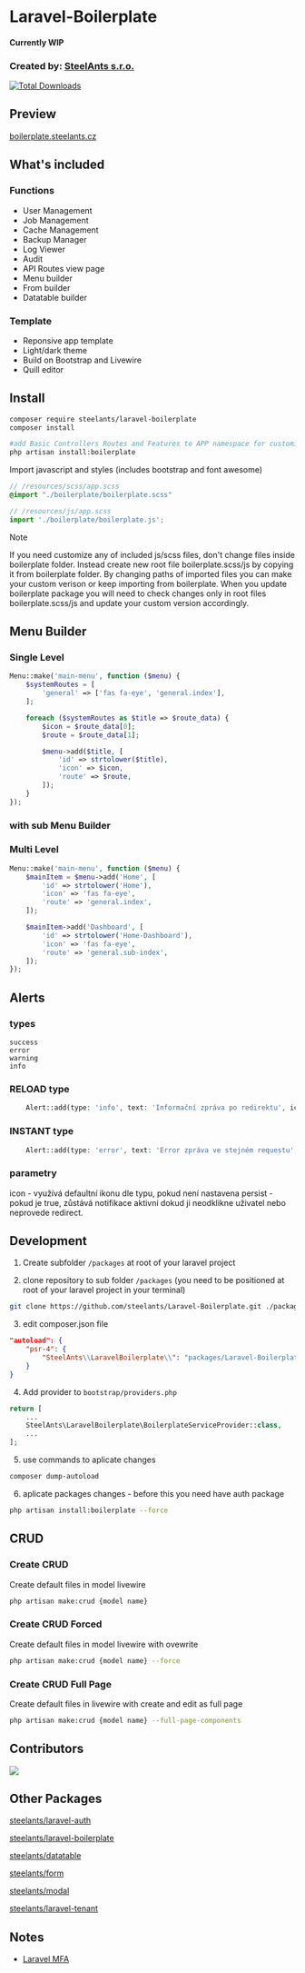 # Laravel-Boilerplate

#### Currently WIP

### Created by: [SteelAnts s.r.o.](https://www.steelants.cz/)

[![Total Downloads](https://img.shields.io/packagist/dt/steelants/laravel-boilerplate.svg?style=flat-square)](https://packagist.org/packages/steelants/laravel-boilerplate)

## Preview
[boilerplate.steelants.cz](https://boilerplate.steelants.cz)

## What's included
### Functions
- User Management
- Job Management
- Cache Management
- Backup Manager
- Log Viewer
- Audit
- API Routes view page
- Menu builder
- From builder
- Datatable builder

### Template
- Reponsive app template
- Light/dark theme
- Build on Bootstrap and Livewire
- Quill editor
  
## Install

```bash
composer require steelants/laravel-boilerplate
composer install

#add Basic Controllers Routes and Features to APP namespace for customization
php artisan install:boilerplate
```

Import javascript and styles (includes bootstrap and font awesome)
```scss
// /resources/scss/app.scss
@import "./boilerplate/boilerplate.scss"
```
```js
// /resources/js/app.scss
import './boilerplate/boilerplate.js';
```
> [!NOTE]
> If you need customize any of included js/scss files, don't change files inside boilerplate folder.
> Instead create new root file boilerplate.scss/js by copying it from boilerplate folder. By changing paths of imported files you can make your custom verison or keep importing from boilerplate. 
> When you update boilerplate package you will need to check changes only in root files boilerplate.scss/js and update your custom version accordingly.

## Menu Builder
### Single Level
```php
Menu::make('main-menu', function ($menu) {
    $systemRoutes = [
        'general' => ['fas fa-eye', 'general.index'],
    ];

    foreach ($systemRoutes as $title => $route_data) {
        $icon = $route_data[0];
        $route = $route_data[1];

        $menu->add($title, [
            'id' => strtolower($title),
            'icon' => $icon,
            'route' => $route,
        ]);
    }
});
```

### with sub Menu  Builder
### Multi Level
```php
Menu::make('main-menu', function ($menu) {
    $mainItem = $menu->add('Home', [
        'id' => strtolower('Home'),
        'icon' => 'fas fa-eye',
        'route' => 'general.index',
    ]);

    $mainItem->add('Dashboard', [
        'id' => strtolower('Home-Dashboard'),
        'icon' => 'fas fa-eye',
        'route' => 'general.sub-index',
    ]);
});
```

## Alerts
### types
	success
	error
	warning
	info

### RELOAD type
```php
	Alert::add(type: 'info', text: 'Informační zpráva po redirektu', icon: '', mode: AlertModeType::RELOAD, persist: false);
```

### INSTANT type
```php
	Alert::add(type: 'error', text: 'Error zpráva ve stejném requestu', icon: '', mode: AlertModeType::INSTANT, persist: false);
```
### parametry
icon - využívá defaultní ikonu dle typu, pokud není nastavena
persist - pokud je true, zůstává notifikace aktivní dokud ji neodklikne uživatel nebo neprovede redirect.


## Development

1. Create subfolder `/packages` at root of your laravel project

2. clone repository to sub folder `/packages` (you need to be positioned at root of your laravel project in your terminal)
```bash
git clone https://github.com/steelants/Laravel-Boilerplate.git ./packages/Laravel-Boilerplate
```

3. edit composer.json file
```json
"autoload": {
	"psr-4": {
		"SteelAnts\\LaravelBoilerplate\\": "packages/Laravel-Boilerplate/src/"
	}
}
```

4. Add provider to `bootstrap/providers.php`
```php
return [
	...
	SteelAnts\LaravelBoilerplate\BoilerplateServiceProvider::class,
	...
];
```

5. use commands to aplicate changes
```bash
composer dump-autoload
```

6. aplicate packages changes - before this you need have auth package
```bash
php artisan install:boilerplate --force
```

## CRUD
### Create CRUD
Create default files in model livewire
```bash
php artisan make:crud {model name}
```
### Create CRUD Forced
Create default files in model livewire with ovewrite
```bash
php artisan make:crud {model name} --force
```
### Create CRUD Full Page
Create default files in livewire with create and edit as full page
```bash
php artisan make:crud {model name} --full-page-components
```

## Contributors
<a href="https://github.com/steelants/Laravel-Boilerplate/graphs/contributors">
  <img src="https://contrib.rocks/image?repo=steelants/Laravel-Boilerplate" />
</a>

## Other Packages
[steelants/laravel-auth](https://github.com/steelants/laravel-auth)

[steelants/laravel-boilerplate](https://github.com/steelants/Laravel-Boilerplate)

[steelants/datatable](https://github.com/steelants/Livewire-DataTable)

[steelants/form](https://github.com/steelants/Laravel-Form)

[steelants/modal](https://github.com/steelants/Livewire-Modal)

[steelants/laravel-tenant](https://github.com/steelants/Laravel-Tenant)


## Notes
* [Laravel MFA](https://dev.to/roxie/how-to-add-google-s-two-factor-authentication-to-a-laravel-8-application-4jjp)
